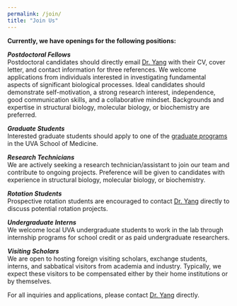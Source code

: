 ```yaml
---
permalink: /join/
title: "Join Us"
---
```


**Currently, we have openings for the following positions:**  

**_Postdoctoral Fellows_**  
Postdoctoral candidates should directly email [Dr. Yang](mailto:wfw7nc@virginia.edu) with their CV, cover letter, and contact information for three references. We welcome applications from individuals interested in investigating fundamental aspects of significant biological processes. Ideal candidates should demonstrate self-motivation, a strong research interest, independence, good communication skills, and a collaborative mindset. Backgrounds and expertise in structural biology, molecular biology, or biochemistry are preferred.  

**_Graduate Students_**  
Interested graduate students should apply to one of the [graduate programs](https://med.virginia.edu/bims/programs/) in the UVA School of Medicine.  

**_Research Technicians_**  
We are actively seeking a research technician/assistant to join our team and contribute to ongoing projects. Preference will be given to candidates with experience in structural biology, molecular biology, or biochemistry.  

**_Rotation Students_**  
Prospective rotation students are encouraged to contact [Dr. Yang](mailto:wfw7nc@virginia.edu) directly to discuss potential rotation projects.  

**_Undergraduate Interns_**  
We welcome local UVA undergraduate students to work in the lab through internship programs for school credit or as paid undergraduate researchers.  

**_Visiting Scholars_**  
We are open to hosting foreign visiting scholars, exchange students, interns, and sabbatical visitors from academia and industry. Typically, we expect these visitors to be compensated either by their home institutions or by themselves.  

For all inquiries and applications, please contact [Dr. Yang](mailto:wfw7nc@virginia.edu) directly.  
